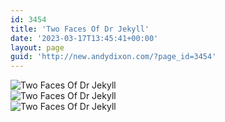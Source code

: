 ```yaml
---
id: 3454
title: 'Two Faces Of Dr Jekyll'
date: '2023-03-17T13:45:41+00:00'
layout: page
guid: 'http://new.andydixon.com/?page_id=3454'
---
```


![Two Faces Of Dr Jekyll](https://i0.wp.com/assets.g8x2.ldn.idrivee2-23.com/posters/Two%20Faces%20Of%20Dr%20Jekyll%2001.jpg?w=1200&ssl=1 "Two Faces Of Dr Jekyll")  
![Two Faces Of Dr Jekyll](https://i0.wp.com/assets.g8x2.ldn.idrivee2-23.com/posters/Two%20Faces%20Of%20Dr%20Jekyll%2002.jpg?w=1200&ssl=1 "Two Faces Of Dr Jekyll")  
![Two Faces Of Dr Jekyll](https://i0.wp.com/assets.g8x2.ldn.idrivee2-23.com/posters/Two%20Faces%20Of%20Dr%20Jekyll%2003.jpg?w=1200&ssl=1 "Two Faces Of Dr Jekyll")